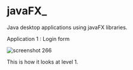 # javaFX_
Java desktop applications using javaFX libraries.

Application 1 :
Login form 

![screenshot 266](https://user-images.githubusercontent.com/16416130/27015728-96c303a0-4f33-11e7-8946-1517335a7e93.png)


This is how it looks at level 1.
